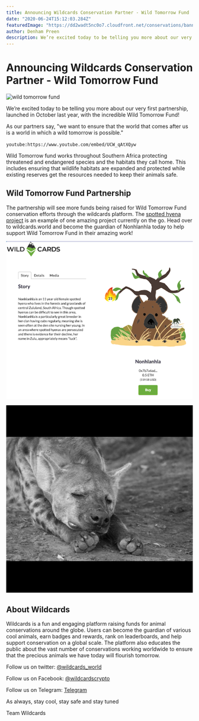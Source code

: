```yaml
---
title: Announcing Wildcards Conservation Partner - Wild Tomorrow Fund
date: "2020-06-24T15:12:03.284Z"
featuredImage: "https://dd2wadt5nc0o7.cloudfront.net/conservations/banners/wild-tomorrow-fund-banner.jpg"
author: Denham Preen
description: We’re excited today to be telling you more about our very first partnership, launched in October last year, with the incredible Wild Tomorrow Fund!
---
```


# Announcing Wildcards Conservation Partner - Wild Tomorrow Fund

![wild tomorrow fund](https://dd2wadt5nc0o7.cloudfront.net/conservations/banners/wild-tomorrow-fund-banner.jpg "Wildcards x Wild Tomorrow Fund")

We’re excited today to be telling you more about our very first partnership, launched in October last year, with the incredible Wild Tomorrow Fund!

As our partners say, "we want to ensure that the world that comes after us is a world in which a wild tomorrow is possible."

`youtube:https://www.youtube.com/embed/UCW_qAtXQyw`

Wild Tomorrow fund works throughout Southern Africa protecting threatened and endangered species and the habitats they call home. This includes ensuring that wildlife habitats are expanded and protected while existing reserves get the resources needed to keep their animals safe.

## Wild Tomorrow Fund Partnership

The partnership will see more funds being raised for Wild Tomorrow Fund conservation efforts through the wildcards platform. The [spotted hyena project](https://www.wildtomorrowfund.org/blog/2018/7/31/launch-of-the-mun-ya-wana-conservancy-spotted-hyena-project) is an example of one amazing project currently on the go. Head over to wildcards.world and become the guardian of Nonhlanhla today to help support Wild Tomorrow Fund in their amazing work!

![nonhlanahla-screenshot](./nonhlanahla-screenshot.png "Nonhlanhla")

![nonhlanahla](./Nonhlanhla.jpg "Nonhlanhla")

## About Wildcards

Wildcards is a fun and engaging platform raising funds for animal conservations around the globe. Users can become the guardian of various cool animals, earn badges and rewards, rank on leaderboards, and help support conservation on a global scale. The platform also educates the public about the vast number of conservations working worldwide to ensure that the precious animals we have today will flourish tomorrow.

Follow us on twitter: [@wildcards_world](https://twitter.com/wildcards_world)

Follow us on Facebook: [@wildcardscrypto](https://www.facebook.com/wildcardscrypto)

Follow us on Telegram: [Telegram](https://t.me/wildcardsworld)

As always, stay cool, stay safe and stay tuned

Team Wildcards
